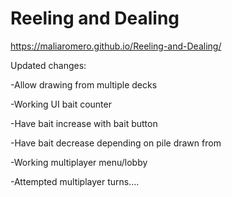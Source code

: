 # Reeling and Dealing
 
https://maliaromero.github.io/Reeling-and-Dealing/

Updated changes:

-Allow drawing from multiple decks

-Working UI bait counter

-Have bait increase with bait button

-Have bait decrease depending on pile drawn from

-Working multiplayer menu/lobby

-Attempted multiplayer turns....
